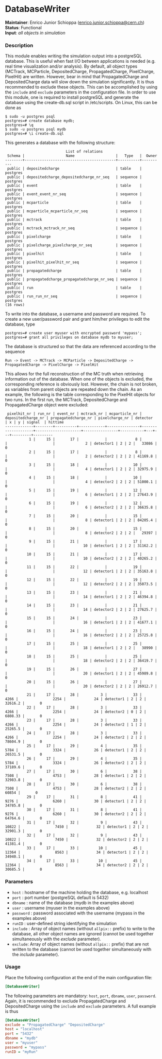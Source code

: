 # DatabaseWriter
**Maintainer**: Enrico Junior Schioppa (<enrico.junior.schioppa@cern.ch>)  
**Status**: Functional  
**Input**: *all objects in simulation*

### Description
This module enables writing the simulation output into a postgreSQL database. This is useful when fast I/O between applications is needed (e.g. real time visualization and/or analysis).
By default, all object types (MCTrack, MCParticle, DepositedCharge, PropagatedCharge, PixelCharge, PixelHit) are written. However, bear in mind that PropagatedCharge and DepositedCharge data will slow down the simulation significantly. It is thus recommended to exclude these objects. This can be accomplished by using the `include` and `exclude` parameters in the configuration file.
In order to use this module, one is required to install postgreSQL and generate the database using the create-db.sql script in /etc/scripts. On Linux, this can be done as

```
$ sudo -u postgres psql
postgres=# create database mydb;
postgres=# \q
$ sudo -u postgres psql mydb
postgres=# \i create-db.sql
```

This generates a database with the following structure:

```
                            List of relations
 Schema |                   Name                   |   Type   |  Owner   
--------+------------------------------------------+----------+----------
 public | depositedcharge                          | table    | postgres
 public | depositedcharge_depositedcharge_nr_seq   | sequence | postgres
 public | event                                    | table    | postgres
 public | event_event_nr_seq                       | sequence | postgres
 public | mcparticle                               | table    | postgres
 public | mcparticle_mcparticle_nr_seq             | sequence | postgres
 public | mctrack                                  | table    | postgres
 public | mctrack_mctrack_nr_seq                   | sequence | postgres
 public | pixelcharge                              | table    | postgres
 public | pixelcharge_pixelcharge_nr_seq           | sequence | postgres
 public | pixelhit                                 | table    | postgres
 public | pixelhit_pixelhit_nr_seq                 | sequence | postgres
 public | propagatedcharge                         | table    | postgres
 public | propagatedcharge_propagatedcharge_nr_seq | sequence | postgres
 public | run                                      | table    | postgres
 public | run_run_nr_seq                           | sequence | postgres
(16 rows)

```

To write into the database, a username and password are required. To create a new user/password pair and grant him/her privileges to edit the database, type


```
postgres=# create user myuser with encrypted password 'mypass';
postgres=# grant all privileges on database mydb to myuser;
```

The database is structured so that the data are referenced according to the sequence

```
Run -> Event -> MCTrack -> MCParticle -> DepositedCharge -> PropagatedCharge -> PixelCharge -> PixelHit
```

This allows for the full reconstruction of the MC truth when retrieving information out of the database. When one of the objects is excluded, the corresponding reference is obviously lost. However, the chain is not broken, as variables from parent objects are repeated down the chain. As an example, the following is the table corresponding to the PixelHit objects for two runs. In the first run, the MCTrack, DepositedCharge and PropagatedCharge object were excluded:

```
 pixelhit_nr | run_nr | event_nr | mctrack_nr | mcparticle_nr | depositedcharge_nr | propagatedcharge_nr | pixelcharge_nr | detector  | x | y | signal  | hittime 
-------------+--------+----------+------------+---------------+--------------------+---------------------+----------------+-----------+---+---+---------+---------
           1 |     15 |       17 |            |             8 |                    |                     |              2 | detector1 | 2 | 2 |   33086 |       0
           2 |     15 |       17 |            |             8 |                    |                     |              2 | detector2 | 2 | 2 | 41169.8 |       0
           3 |     15 |       18 |            |            10 |                    |                     |              4 | detector1 | 2 | 2 | 32975.9 |       0
           4 |     15 |       18 |            |            10 |                    |                     |              4 | detector2 | 2 | 2 | 51000.1 |       0
           5 |     15 |       19 |            |            12 |                    |                     |              6 | detector1 | 2 | 2 | 27643.9 |       0
           6 |     15 |       19 |            |            12 |                    |                     |              6 | detector2 | 2 | 2 | 36635.8 |       0
           7 |     15 |       20 |            |            15 |                    |                     |              8 | detector1 | 2 | 2 | 84205.4 |       0
           8 |     15 |       20 |            |            15 |                    |                     |              8 | detector2 | 2 | 2 |   29397 |       0
           9 |     15 |       21 |            |            17 |                    |                     |             10 | detector1 | 2 | 2 | 31162.2 |       0
          10 |     15 |       21 |            |            17 |                    |                     |             10 | detector2 | 2 | 2 | 40265.2 |       0
          11 |     15 |       22 |            |            19 |                    |                     |             12 | detector1 | 2 | 2 | 35163.8 |       0
          12 |     15 |       22 |            |            19 |                    |                     |             12 | detector2 | 2 | 2 | 35073.5 |       0
          13 |     15 |       23 |            |            21 |                    |                     |             14 | detector1 | 2 | 2 | 46394.8 |       0
          14 |     15 |       23 |            |            21 |                    |                     |             14 | detector2 | 2 | 2 | 27625.7 |       0
          15 |     15 |       24 |            |            23 |                    |                     |             16 | detector1 | 2 | 2 | 41677.1 |       0
          16 |     15 |       24 |            |            23 |                    |                     |             16 | detector2 | 2 | 2 | 25725.8 |       0
          17 |     15 |       25 |            |            25 |                    |                     |             18 | detector1 | 2 | 2 |   38990 |       0
          18 |     15 |       25 |            |            25 |                    |                     |             18 | detector2 | 2 | 2 | 36419.7 |       0
          19 |     15 |       26 |            |            27 |                    |                     |             20 | detector1 | 2 | 2 | 45989.8 |       0
          20 |     15 |       26 |            |            27 |                    |                     |             20 | detector2 | 2 | 2 | 26912.7 |       0
          21 |     17 |       28 |          3 |            33 |               4266 |                2254 |             24 | detector1 | 2 | 2 | 32616.2 |       0
          22 |     17 |       28 |          3 |            33 |               4266 |                2254 |             24 | detector2 | 0 | 2 | 6808.33 |       0
          23 |     17 |       28 |          3 |            33 |               4266 |                2254 |             24 | detector2 | 1 | 2 | 25265.5 |       0
          24 |     17 |       28 |          3 |            33 |               4266 |                2254 |             24 | detector2 | 2 | 2 | 78604.9 |       0
          25 |     17 |       29 |          4 |            35 |               5784 |                3324 |             26 | detector1 | 2 | 2 | 26531.5 |       0
          26 |     17 |       29 |          4 |            35 |               5784 |                3324 |             26 | detector2 | 2 | 2 | 37189.6 |       0
          27 |     17 |       30 |          6 |            38 |               7508 |                4753 |             28 | detector1 | 2 | 2 | 32983.8 |       0
          28 |     17 |       30 |          6 |            38 |               7508 |                4753 |             28 | detector2 | 2 | 2 |   60854 |       0
          29 |     17 |       31 |          8 |            41 |               9276 |                6260 |             30 | detector1 | 2 | 2 | 34785.8 |       0
          30 |     17 |       31 |          8 |            41 |               9276 |                6260 |             30 | detector2 | 2 | 2 | 64764.6 |       0
          31 |     17 |       32 |          9 |            43 |              10822 |                7450 |             32 | detector1 | 2 | 2 | 32901.3 |       0
          32 |     17 |       32 |          9 |            43 |              10822 |                7450 |             32 | detector2 | 2 | 2 | 41381.4 |       0
          33 |     17 |       33 |         10 |            45 |              12364 |                8563 |             34 | detector1 | 2 | 2 | 34940.1 |       0
          34 |     17 |       33 |         10 |            45 |              12364 |                8563 |             34 | detector2 | 2 | 2 | 30685.5 |       0

```

### Parameters
* `host` : hostname of the machine holding the database, e.g. localhost
* `port` : port number (postgreSQL default is 5432)
* `dbname` : name of the database (mydb in the examples above)
* `user` : username (myuser in the examples above)
* `password` : password associated with the username (mypass in the examples above)
* `runID` : user-defined string identifying the simulation
* `include` : Array of object names (without `allpix::` prefix) to write to the database, all other object names are ignored (cannot be used together simultaneously with the *exclude* parameter).
* `exclude`: Array of object names (without `allpix::` prefix) that are not written to the database (cannot be used together simultaneously with the *include* parameter).

### Usage
Place the following configuration at the end of the main configuration file:

```ini
[DatabaseWriter]
```

The following parameters are mandatory: `host`, `port`, `dbname`, `user`, `password`. Again, it is recommended to exclude PropagatedCharge and DepositedCharge using the `include` and `exclude` parameters. A full example is thus

```ini
[DatabaseWriter]
exclude = "PropagatedCharge" "DepositedCharge"
host = "localhost"
port = "5432"
dbname = "mydb"
user = "myuser"
password = "mypass"
runID = "myRun"
```